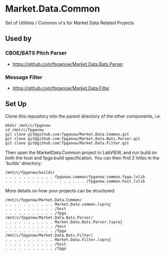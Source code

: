 # Market.Data.Common
Set of Utilities / Common vi's for Market Data Related Projects

## Used by

### CBOE/BATS Pitch Parser
- https://github.com/fpganow/Market.Data.Bats.Parser

### Message Filter
- https://github.com/fpganow/Market.Data.Filter

## Set Up
Clone this repository into the parent directory of the other components, i.e.
```
mkdir /mnt/c/fpganow
cd /mnt/c/fpganow
git clone git@github.com:fpganow/Market.Data.Common.git
git clone git@github.com:fpganow/Market.Data.Bats.Parser.git
git clone git@github.com:fpganow/Market.Data.Filter.git
```

Then open the MarketData.Common project in LabVIEW, and run build on both the host and fpga build specification.  You can then find 2 lvlibs in the 'builds' directory:

```
/mnt/c/fpganow/builds/
. . . . . . . . . . . fpganow.common/fpganow.common.fpga.lvlib
. . . . . . . . . . . . . . . . . . /fpganow.common.host.lvlib
```

More details on how your projects can be structured:
```
/mnt/c/fpganow/Market.Data.Common/
. . . . . . . . . . . Market.Data.common.lvproj
. . . . . . . . . . . /host
. . . . . . . . . . . /fpga
/mnt/c/fpganow/Market.Data.Bats.Parser/
. . . . . . . . . . . Market.Data.Bats.Parser.lvproj
. . . . . . . . . . . /host
. . . . . . . . . . . /fpga
/mnt/c/fpganow/Market.Data.Bats.Filter/
. . . . . . . . . . . Market.Data.Filter.lvproj
. . . . . . . . . . . /host
. . . . . . . . . . . /fpga
```
